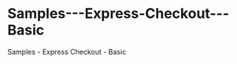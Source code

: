 Samples---Express-Checkout---Basic
==================================

Samples - Express Checkout - Basic
